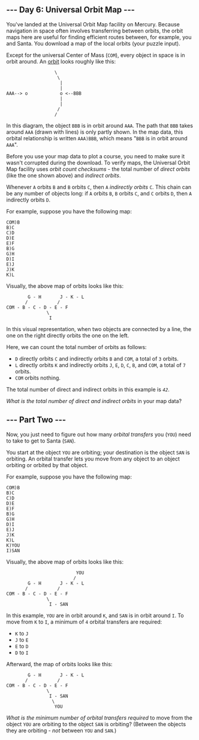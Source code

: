 ## --- Day 6: Universal Orbit Map ---

You've landed at the Universal Orbit Map facility on Mercury. Because navigation in space often involves transferring between orbits, the orbit maps here are useful for finding efficient routes between, for example, you and Santa. You download a map of the local orbits (your puzzle input).

Except for the universal Center of Mass (`COM`), every object in space is in orbit around. An [orbit](https://en.wikipedia.org/wiki/Orbit) looks roughly like this:

                      \
                       \
                        |
                        |
    AAA--> o            o <--BBB
                        |
                        |
                       /
                      /

In this diagram, the object `BBB` is in orbit around `AAA`. The path that `BBB` takes around `AAA` (drawn with lines) is only partly shown. In the map data, this orbital relationship is written `AAA)BBB`, which means "`BBB` is in orbit around `AAA`".

Before you use your map data to plot a course, you need to make sure it wasn't corrupted during the download. To verify maps, the Universal Orbit Map facility uses _orbit count checksums_ - the total number of _direct orbits_ (like the one shown above) and _indirect orbits_.

Whenever `A` orbits `B` and `B` orbits `C`, then `A` _indirectly orbits_ `C`. This chain can be any number of objects long: if `A` orbits `B`, `B` orbits `C`, and `C` orbits `D`, then `A` indirectly orbits `D`.

For example, suppose you have the following map:

    COM)B
    B)C
    C)D
    D)E
    E)F
    B)G
    G)H
    D)I
    E)J
    J)K
    K)L

Visually, the above map of orbits looks like this:

            G - H       J - K - L
           /           /
    COM - B - C - D - E - F
                   \
                    I

In this visual representation, when two objects are connected by a line, the one on the right directly orbits the one on the left.

Here, we can count the total number of orbits as follows:

*   `D` directly orbits `C` and indirectly orbits `B` and `COM`, a total of `3` orbits.
*   `L` directly orbits `K` and indirectly orbits `J`, `E`, `D`, `C`, `B`, and `COM`, a total of `7` orbits.
*   `COM` orbits nothing.

The total number of direct and indirect orbits in this example is _`42`_.

_What is the total number of direct and indirect orbits_ in your map data?


## --- Part Two ---

Now, you just need to figure out how many _orbital transfers_ you (`YOU`) need to take to get to Santa (`SAN`).

You start at the object `YOU` are orbiting; your destination is the object `SAN` is orbiting. An orbital transfer lets you move from any object to an object orbiting or orbited by that object.

For example, suppose you have the following map:

    COM)B
    B)C
    C)D
    D)E
    E)F
    B)G
    G)H
    D)I
    E)J
    J)K
    K)L
    K)YOU
    I)SAN

Visually, the above map of orbits looks like this:

                              YOU
                             /
            G - H       J - K - L
           /           /
    COM - B - C - D - E - F
                   \
                    I - SAN

In this example, `YOU` are in orbit around `K`, and `SAN` is in orbit around `I`. To move from `K` to `I`, a minimum of `4` orbital transfers are required:

*   `K` to `J`
*   `J` to `E`
*   `E` to `D`
*   `D` to `I`

Afterward, the map of orbits looks like this:

            G - H       J - K - L
           /           /
    COM - B - C - D - E - F
                   \
                    I - SAN
                     \
                      YOU

_What is the minimum number of orbital transfers required_ to move from the object `YOU` are orbiting to the object `SAN` is orbiting? (Between the objects they are orbiting - _not_ between `YOU` and `SAN`.)
